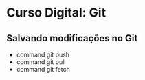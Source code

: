 # Curso Digital: Git


## Salvando modificações no Git

* command git push
* command git pull
* command git fetch
